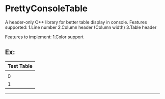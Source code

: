 PrettyConsoleTable
==================

A header-only C++ library for better table display in console.
Features supported:
1.Line number
2.Column header (Column width)
3.Table header

Features to implement:
1.Color support

Ex:
----------------------------
|********Test Table********|
|--------------------------|
|   |col1|Col2 is very long|
|  0|   3|              4.6|
|  1|  hi|                6|
----------------------------